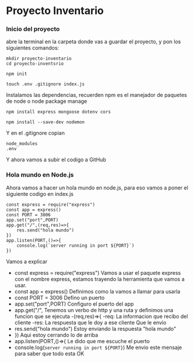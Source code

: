 # Proyecto Inventario
### Inicio del proyecto
abre la terminal en la carpeta donde vas a guardar el proyecto, y pon los siguientes comandos:
```
mkdir proyecto-inventario
cd proyecto-inventsrio
```
```
npm init
```
```
touch .env .gitignore index.js 
```
Instalamos las dependencias, recuerden npm es el manejador de paquetes de node o node package manage 
```
npm install express mongoose dotenv cors
```
```
npm install --save-dev nodemon
```
Y en el .gitignore copian
```
node_modules
.env
```
Y ahora vamos a subir el codigo a GitHub
### Hola mundo en Node.js
Ahora vamos a hacer un hola mundo en node.js, para eso vamos a poner el siguiente codigo en index.js 
```
const express = require("express")
const app = express()
const PORT = 3006
app.set("port",PORT)
app.get("/",(req,res)=>{
    res.send("hola mundo")
})
app.listen(PORT,()=>{
    console.log(`server running in port ${PORT}`)
})
```
Vamos a explicar   
- const express = require("express")
Vamos a usar el paquete express con el nombre express, estamos trayendo la herramienta que vamos a usar.
- const app = express()
Definimos como la vamos a llamar para usarla
- const PORT = 3006
Defino un puerto
- app.set("port",PORT)
Configuro el puerto del app 
- app.get("/",
Tenemos un verbo de http y una ruta y definimos una funcion que se ejecuta 
-(req,res)=>{
    -req: La informacion que recibo del cliente
    -res: La respuesta que le doy a ese cliente 
    Que le envio
 - res.send("hola mundo")
Estoy enviando la respuesta "hola mundo"
- })
Aqui estoy cerrando lo de arriba
- app.listen(PORT,()=>{
Le dido que me escuche el puerto
- console.log(`server running in port ${PORT}`)
Me envio este mensaje para saber que todo esta OK
